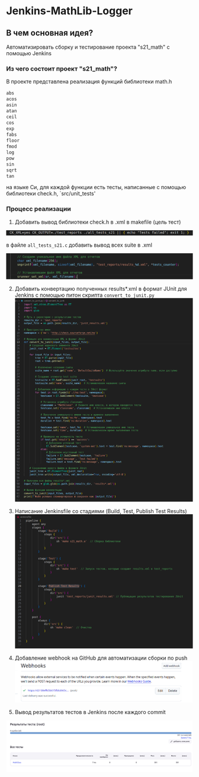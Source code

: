 # Jenkins-MathLib-Logger

## В чем основная идея?
Aвтоматизировать сборку и тестирование проекта "s21_math" с помощью Jenkins

### Из чего состоит проект "s21_math"?
В проекте представлена реализация функций библиотеки math.h
```
abs
acos
asin
atan
ceil
cos
exp
fabs
floor
fmod
log
pow
sin
sqrt
tan
```
на языке Си, для каждой функции есть тесты, написанные с помощью библиотеки check.h, `src/unit_tests'

### Процесс реализации
1. Добавить вывод библиотеки check.h в .xml в makefile (цель тест)

![alt text](images/image.png)

в файле `all_tests_s21.c` добавить вывод всех suite в .xml

![alt text](images/image-1.png)

2. Добавить конвертацию полученных results*.xml в формат JUnit для Jenkins c помощью питон скрипта `convert_to_junit.py`
![alt text](images/image-2.png)

3. Написание Jenkinsfile со стадиями (Build, Test, Publish Test Results)
![alt text](images/image-3.png)

4. Добавление webhook на GitHub для автоматизации сборки по push
![alt text](images/image-4.png)

5. Вывод результатов тестов в Jenkins после каждого commit

![alt text](images/image-5.png)


